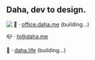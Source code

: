 ## Daha, dev to design.

<img align="left" src="https://github-readme-stats.vercel.app/api/top-langs/?username=DahaWong&theme=graywhite" />

💼️ · [office.daha.me](https://office.daha.me) (building…)

📪️ · hi@daha.me

🌊️ · [daha.life](https://daha.life) (building…)
